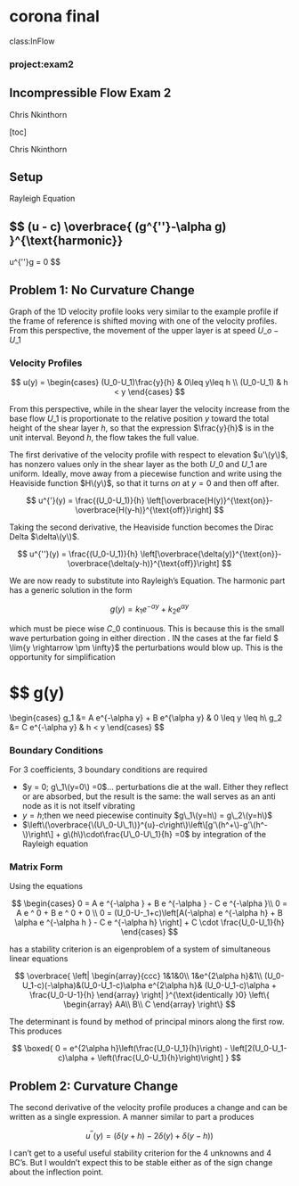 # corona final

class:InFlow

### project:exam2

## Incompressible Flow Exam 2

Chris Nkinthorn

\[toc\]

Chris Nkinthorn

## Setup

Rayleigh Equation

$$
(u - c)
\overbrace{
(g^{''}-\alpha g)
}^{\text{harmonic}}
-
u^{''}g = 0
$$

## Problem 1: No Curvature Change

Graph of the 1D velocity profile looks very similar to the example profile if the frame of reference is shifted moving with one of the velocity profiles. From this perspective, the movement of the upper layer is at speed $U\_o - U\_1$

### Velocity Profiles

$$
u(y) =
\begin{cases} 
   (U_0-U_1)\frac{y}{h}  & 0\leq y\leq h \\
   (U_0-U_1) &  h < y
\end{cases}
$$

From this perspective, while in the shear layer the velocity increase from the base flow $U\_1$ is proportionate to the relative position $y$ toward the total height of the shear layer $h$, so that the expression $\frac{y}{h}$ is in the unit interval. Beyond $h$, the flow takes the full value.

The first derivative of the velocity profile with respect to elevation $u'\(y\)$, has nonzero values only in the shear layer as the both $U\_0$ and $U\_1$ are uniform. Ideally, move away from a piecewise function and write using the Heaviside function $H\(y\)$, so that it turns _on_ at $y =0$ and then off after.

$$
u^{'}(y) = \frac{(U_0-U_1)}{h}
\left[\overbrace{H(y)}^{\text{on}}-\overbrace{H(y-h)}^{\text{off}}\right]
$$

Taking the second derivative, the Heaviside function becomes the Dirac Delta $\delta\(y\)$.

$$
u^{''}(y) = \frac{(U_0-U_1)}{h}
\left[\overbrace{\delta(y)}^{\text{on}}-\overbrace{\delta(y-h)}^{\text{off}}\right]
$$

We are now ready to substitute into Rayleigh’s Equation. The harmonic part has a generic solution in the form

$$
g(y)=k_{1} e^{-\alpha y}+k_{2} e^{\alpha y}
$$

which must be piece wise $C\_0$ continuous. This is because this is the small wave perturbation going in either direction . IN the cases at the far field $ \lim{y \rightarrow \pm \infty}$ the perturbations would blow up. This is the opportunity for simplification

$$
g(y)
=
\begin{cases}
g_1 &= A e^{-\alpha y} + B e^{\alpha y} & 0 \leq y \leq h\\
g_2 &= C e^{-\alpha y} & h < y 
\end{cases}
$$

### Boundary Conditions

For 3 coefficients, 3 boundary conditions are required

* $y = 0; g\_1\(y=0\) =0$… perturbations die at the wall. Either they reflect or are absorbed, but the result is the same: the wall serves as an anti node as it is not itself vibrating
* $y=h$;then we need piecewise continuity $g\_1\(y=h\) = g\_2\(y=h\)$ 
* $\left\(\overbrace{\(U\_0-U\_1\)}^{u}-c\right\)\left\[g'\(h^+\)-g'\(h^-\)\right\] + g\(h\)\cdot\frac{U\_0-U\_1}{h} =0$ by integration of the Rayleigh equation

### Matrix Form

Using the equations

$$
\begin{cases}
0 = A e ^{-\alpha } + B e ^{-\alpha } - C e ^{-\alpha }\\
0 = A e ^ 0 + B e ^ 0 + 0 \\
0 = (U_0-U-_1+c)\left[A(-\alpha) e ^{-\alpha h} + B \alpha e ^{-\alpha h } - C e ^{-\alpha h} \right] + C \cdot \frac{U_0-U_1}{h}
\end{cases}
$$

has a stability criterion is an eigenproblem of a system of simultaneous linear equations

$$
\overbrace{
\left|
\begin{array}{ccc}
1&1&0\\
1&e^{2\alpha h}&1\\
(U_0-U_1-c)(-\alpha)&(U_0-U_1-c)\alpha e^{2\alpha h}& (U_0-U_1-c)\alpha + \frac{U_0-U-1}{h} 
\end{array}
\right|
}^{\text{identically }0}
\left\{
\begin{array}
AA\\
B\\
C
\end{array}
\right\}
$$

The determinant is found by method of principal minors along the first row. This produces

$$
\boxed{
0 = e^{2\alpha h}\left(\frac{U_0-U_1}{h}\right) - \left[2(U_0-U_1-c)\alpha + \left(\frac{U_0-U_1}{h}\right)\right]
}
$$

## Problem 2: Curvature Change

The second derivative of the velocity profile produces a change and can be written as a single expression. A manner similar to part a produces

$$
u^{''}(y) = \left(\delta(y+h) - 2 \delta(y) + \delta(y-h)\right)
$$

I can’t get to a useful useful stability criterion for the 4 unknowns and 4 BC’s. But I wouldn’t expect this to be stable either as of the sign change about the inflection point.

